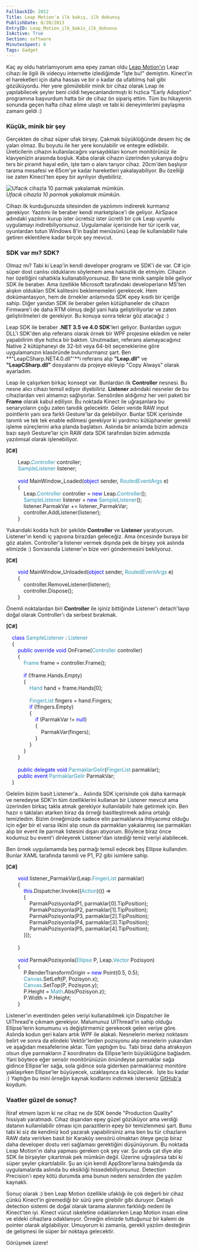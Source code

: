 ```yaml
---
FallbackID: 2852
Title: Leap Motion'a ilk bakış, ilk dokunuş
PublishDate: 8/20/2013
EntryID: Leap_Motion_ilk_bakis_ilk_dokunus
IsActive: True
Section: software
MinutesSpent: 0
Tags: Gadget
---
```

Kaç ay oldu hatırlamıyorum ama epey zaman oldu [Leap
Motion'ın](https://www.leapmotion.com/) Leap cihazı ile ilgili ilk
videoyu internette izlediğimde "İşte bu!" demiştim. Kinect'in el
hareketleri için daha hassas ve bir o kadar da ufaltılmış hali gibi
gözüküyordu. Her yere gömülebilir minik bir cihaz olarak Leap ile
yapılabilecek şeyler beni ciddi heyecanlandırmıştı ki hızlıca "Early
Adoption" programına başvurdum hatta bir de cihaz ön sipariş ettim. Tüm
bu hikayenin sonunda geçen hafta cihaz elime ulaştı ve tabi ki
deneyimlerimi paylaşma zamanı geldi :)

### Küçük, minik bir şey

Gerçekten de cihaz süper ufak birşey. Çakmak büyüklüğünde desem hiç de
yalan olmaz. Bu boyutu ile her yere konulabilir ve entegre edilebilir.
Üreticilerin cihazın kullanılacağını varsaydıkları konum monitörünüz ile
klavyenizin arasında boşluk. Kaba olarak cihazın üzerinden yukarıya
doğru ters bir piramit hayal edin, işte tam o alanı tarıyor cihaz.
20cm'den başlıyor tarama mesafesi ve 65cm'ye kadar hareketleri
yakalayabiliyor. Bu özelliği ise zaten Kinect'ten epey bir ayrılıyor
diyebiliriz.

![Ufacık cihazla 10 parmak yakalamak
mümkün.](http://cdn.daron.yondem.com/assets/2852/leap_1.jpg)\
*Ufacık cihazla 10 parmak yakalamak mümkün.*

Cihazı ilk kurduğunuzda sitesinden de yazılımını indirerek kurmanız
gerekiyor. Yazılımı ile beraber kendi marketplace'i de geliyor. AirSpace
adındaki yazılımı kurup ister ücretsiz ister ücretli bir çok Leap uyumlu
uygulamayı indirebiliyorsunuz. Uygulamalar içerisinde her tür içerik
var, oyunlardan tutun Windows 8'in başlat menüsünü Leap ile
kullanılabilir hale getiren eklentilere kadar birçok şey mevcut.

### SDK var mı? SDK?

Olmaz mı? Tabi ki Leap'in kendi developer programı ve SDK'i de var. C\#
için süper dost canlısı olduklarını söylemem ama haksızlık de etmiyim.
Cihazın her özelliğini rahatlıkla kullanabiliyorsunuz. Bir tane minik
sample bile geliyor SDK ile beraber. Ama özellikle Microsoft tarafındaki
developerların MS'ten alışkın oldukları SDK kalitesini beklememeleri
gerekecek. Hem dokümantasyon, hem de örnekler anlamında SDK epey kısıtlı
bir içeriğe sahip. Diğer yandan SDK ile beraber gelen kütüphaneler de
cihazın Firmware'i de daha RTM olmuş değil yani hala geliştiriliyorlar
ve zaten geliştirilmeleri de gerekiyor. Bu konuya sonra tekrar göz
atacağız :)

Leap SDK ile beraber **.NET 3.5 ve 4.0 SDK**'leri geliyor. Bunlardan
uygun DLL'i SDK'den alıp referans olarak örnek bir WPF projesine ekledim
ve neler yapabilirim diye hızlıca bir baktım. Unutmadan, referans
alamayacağınız Native 2 kütüphaneyi de 32-bit veya 64-bit seçeneklerine
göre uygulamanızın klasöründe bulundurmanız şart. Ben
**"LeapCSharp.NET4.0.dll"'**i referans alıp **"Leap.dll"** ve
**"LeapCSharp.dll"** dosyalarını da projeye ekleyip "Copy Always" olarak
ayarladım.

Leap ile çalışırken birkaç konsept var. Bunlardan ilk **Controller**
nesnesi. Bu nesne alıcı cihazı temsil ediyor diyebiliriz. **Listener**
adındaki nesneler de bu cihazlardan veri almamızı sağlıyorlar. Sensörden
aldığımız her veri paketi bir **Frame** olarak kabul ediliyor. Bu
noktada Kinect ile uğraşanlara bu senaryoların çoğu zaten tanıdık
gelecektir. Gelen veride RAW input pointlerin yanı sıra farklı
Gesture'lar da gelebiliyor. Bunlar SDK içerisinde tanımlı ve tek tek
enable edilmesi gerekiyor ki yardımcı kütüphaneler gerekli işleme
süreçlerini arka planda başlatsın. Aslında bir anlamda bizim adımıza
bazı sayılı Gesture'lar için RAW data SDK tarafından bizim adımızda
yazılımsal olarak işlenebiliyor.

**[C\#]**

        <span class="identifier">Leap</span><span
class="operator">.</span><span class="User Types"
style="color:#2b91af;">Controller</span> <span
class="identifier">controller</span>;\
         <span class="User Types"
style="color:#2b91af;">SampleListener</span> <span
class="identifier">listener</span>;\
\
         <span class="keyword" style="color:blue;">void</span> <span
class="identifier">MainWindow\_Loaded</span>(<span class="keyword"
style="color:blue;">object</span> <span
class="identifier">sender</span>, <span class="User Types"
style="color:#2b91af;">RoutedEventArgs</span> <span
class="identifier">e</span>)\
         {\
             <span class="identifier">Leap</span><span
class="operator">.</span><span class="User Types"
style="color:#2b91af;">Controller</span> <span
class="identifier">controller</span> <span
class="operator">=</span> <span class="keyword"
style="color:blue;">new</span> <span class="identifier">Leap</span><span
class="operator">.</span><span class="User Types"
style="color:#2b91af;">Controller</span>();\
             <span class="User Types"
style="color:#2b91af;">SampleListener</span> <span
class="identifier">listener</span> <span class="operator">=</span> <span
class="keyword" style="color:blue;">new</span> <span class="User Types"
style="color:#2b91af;">SampleListener</span>();\
             <span class="identifier">listener</span><span
class="operator">.</span><span class="identifier">ParmakVar</span> <span
class="operator">+=</span> <span
class="identifier">listener\_ParmakVar</span>;\
             <span class="identifier">controller</span><span
class="operator">.</span><span
class="identifier">AddListener</span>(<span
class="identifier">listener</span>);\
         }

Yukarıdaki kodda hızlı bir şekilde **Controller** ve **Listener**
yaratıyorum. Listener'ın kendi iç yapısına birazdan geleceğiz. Ama
öncesinde buraya bir göz atalım. Controller'a listener vermek dışında
pek de birşey yok aslında elimizde :) Sonrasında Listener'ın bize veri
göndermesini bekliyoruz.

**[C\#]**

        <span class="keyword" style="color:blue;">void</span> <span
class="identifier">MainWindow\_Unloaded</span>(<span class="keyword"
style="color:blue;">object</span> <span
class="identifier">sender</span>, <span class="User Types"
style="color:#2b91af;">RoutedEventArgs</span> <span
class="identifier">e</span>)\
         {\
             <span class="identifier">controller</span><span
class="operator">.</span><span
class="identifier">RemoveListener</span>(<span
class="identifier">listener</span>);\
             <span class="identifier">controller</span><span
class="operator">.</span><span class="identifier">Dispose</span>();\
         }

Önemli noktalardan biri **Controller** ile işiniz bittiğinde Listener'ı
detach'layıp doğal olarak Controller'ı da serbest bırakmak.

**[C\#]**

    <span class="keyword" style="color:blue;">class</span> <span
class="User Types" style="color:#2b91af;">SampleListener</span> : <span
class="User Types" style="color:#2b91af;">Listener</span>\
     {\
         <span class="keyword" style="color:blue;">public</span> <span
class="keyword" style="color:blue;">override</span> <span
class="keyword" style="color:blue;">void</span> <span
class="identifier">OnFrame</span>(<span class="User Types"
style="color:#2b91af;">Controller</span> <span
class="identifier">controller</span>)\
         {\
             <span class="User Types"
style="color:#2b91af;">Frame</span> <span
class="identifier">frame</span> <span class="operator">=</span> <span
class="identifier">controller</span><span class="operator">.</span><span
class="identifier">Frame</span>();\
             \
             <span class="keyword" style="color:blue;">if</span> (<span
class="operator">!</span><span class="identifier">frame</span><span
class="operator">.</span><span class="identifier">Hands</span><span
class="operator">.</span><span class="identifier">Empty</span>)\
             {\
                 <span class="User Types"
style="color:#2b91af;">Hand</span> <span
class="identifier">hand</span> <span class="operator">=</span> <span
class="identifier">frame</span><span class="operator">.</span><span
class="identifier">Hands</span>[<span class="number">0</span>];\
\
                 <span class="User Types"
style="color:#2b91af;">FingerList</span> <span
class="identifier">fingers</span> <span class="operator">=</span> <span
class="identifier">hand</span><span class="operator">.</span><span
class="identifier">Fingers</span>;\
                 <span class="keyword"
style="color:blue;">if</span> (<span class="operator">!</span><span
class="identifier">fingers</span><span class="operator">.</span><span
class="identifier">Empty</span>)\
                 {\
                     <span class="keyword"
style="color:blue;">if</span> (<span
class="identifier">ParmakVar</span> <span
class="operator">!=</span> <span class="keyword"
style="color:blue;">null</span>)\
                     {\
                         <span class="identifier">ParmakVar</span>(<span
class="identifier">fingers</span>);  \
                     }\
                 }\
             }\
         }\
\
         <span class="keyword" style="color:blue;">public</span> <span
class="keyword" style="color:blue;">delegate</span> <span
class="keyword" style="color:blue;">void</span> <span
class="User Types(Delegates)"
style="color:#2b91af;">ParmaklarGelir</span>(<span class="User Types"
style="color:#2b91af;">FingerList</span> <span
class="identifier">parmaklar</span>);\
         <span class="keyword" style="color:blue;">public</span> <span
class="keyword" style="color:blue;">event</span> <span
class="User Types(Delegates)"
style="color:#2b91af;">ParmaklarGelir</span> <span
class="identifier">ParmakVar</span>;\
     }

Gelelim bizim basit Listener'a... Aslında SDK içerisinde çok daha
karmaşık ve neredeyse SDK'in tüm özelliklerini kullanan bir Listener
mevcut ama üzerinden birkaç takla atmak gerekiyor kullanılabilir hale
getirmek için. Ben hazır o taklaları atarken biraz da örneği
basitleştirmek adına ortalığı temizledim. Bizim örneğimizde sadece elin
parmaklarına ihtiyacımız olduğu için eğer bir el varsa ilkini alıp onun
da parmakları yakalanmış ise parmakları alıp bir event ile parmak
listesini dışarı atıyorum. Böylece biraz önce kodumuz bu event'i
dinleyerek Listener'dan istediği temiz veriyi alabilecek.

Ben örnek uygulamamda beş parmağı temsil edecek beş Ellipse kullandım.
Bunlar XAML tarafında tanımlı ve P1, P2 gibi isimlere sahip.

**[C\#]**

        <span class="keyword" style="color:blue;">void</span> <span
class="identifier">listener\_ParmakVar</span>(<span
class="identifier">Leap</span><span class="operator">.</span><span
class="User Types" style="color:#2b91af;">FingerList</span> <span
class="identifier">parmaklar</span>)\
         {\
             <span class="keyword" style="color:blue;">this</span><span
class="operator">.</span><span class="identifier">Dispatcher</span><span
class="operator">.</span><span class="identifier">Invoke</span>((<span
class="User Types(Delegates)"
style="color:#2b91af;">Action</span>)(() <span
class="operator">=\></span>\
             {\
                 <span class="identifier">ParmakPozisyonla</span>(<span
class="identifier">P1</span>, <span
class="identifier">parmaklar</span>[<span class="number">0</span>]<span
class="operator">.</span><span class="identifier">TipPosition</span>);\
                 <span class="identifier">ParmakPozisyonla</span>(<span
class="identifier">P2</span>, <span
class="identifier">parmaklar</span>[<span class="number">1</span>]<span
class="operator">.</span><span class="identifier">TipPosition</span>);\
                 <span class="identifier">ParmakPozisyonla</span>(<span
class="identifier">P3</span>, <span
class="identifier">parmaklar</span>[<span class="number">2</span>]<span
class="operator">.</span><span class="identifier">TipPosition</span>);\
                 <span class="identifier">ParmakPozisyonla</span>(<span
class="identifier">P4</span>, <span
class="identifier">parmaklar</span>[<span class="number">3</span>]<span
class="operator">.</span><span class="identifier">TipPosition</span>);\
                 <span class="identifier">ParmakPozisyonla</span>(<span
class="identifier">P5</span>, <span
class="identifier">parmaklar</span>[<span class="number">4</span>]<span
class="operator">.</span><span class="identifier">TipPosition</span>);\
             })); \
             \
         }\
\
         <span class="keyword" style="color:blue;">void</span> <span
class="identifier">ParmakPozisyonla</span>(<span class="User Types"
style="color:#2b91af;">Ellipse</span> <span
class="identifier">P</span>, <span class="identifier">Leap</span><span
class="operator">.</span><span class="User Types"
style="color:#2b91af;">Vector</span> <span
class="identifier">Pozisyon</span>)\
         {\
             <span class="identifier">P</span><span
class="operator">.</span><span
class="identifier">RenderTransformOrigin</span> <span
class="operator">=</span> <span class="keyword"
style="color:blue;">new</span> <span
class="User Types(Value Types)">Point</span>(<span
class="number">0.5</span>, <span class="number">0.5</span>);\
             <span class="User Types"
style="color:#2b91af;">Canvas</span><span class="operator">.</span><span
class="identifier">SetLeft</span>(<span
class="identifier">P</span>, <span
class="identifier">Pozisyon</span><span class="operator">.</span><span
class="identifier">x</span>);\
             <span class="User Types"
style="color:#2b91af;">Canvas</span><span class="operator">.</span><span
class="identifier">SetTop</span>(<span
class="identifier">P</span>, <span
class="identifier">Pozisyon</span><span class="operator">.</span><span
class="identifier">y</span>);\
             <span class="identifier">P</span><span
class="operator">.</span><span class="identifier">Height</span> <span
class="operator">=</span> <span class="User Types"
style="color:#2b91af;">Math</span><span class="operator">.</span><span
class="identifier">Abs</span>(<span
class="identifier">Pozisyon</span><span class="operator">.</span><span
class="identifier">z</span>);\
             <span class="identifier">P</span><span
class="operator">.</span><span class="identifier">Width</span> <span
class="operator">=</span> <span class="identifier">P</span><span
class="operator">.</span><span class="identifier">Height</span>;\
         }

Listener'ın eventinden gelen veriyi kullanabilmek için Dispatcher ile
UIThread'e çıkmam gerekiyor. Malumunuz UIThread'in sahip olduğu
Ellipse'lerin konumunu vs değiştirmemiz gerekecek gelen veriye göre.
Aslında kodun geri kalanı artık WPF ile alakalı. Nesnelerin merkez
noktasını belirt ve sonra da elindeki Vektör'lerden pozisyonu alıp
nesnelerin yukarıdan ve aşağıdan mesafelerine aktar. Tüm yaptığım bu.
Tabi biraz daha atraksyon olsun diye parmakların Z koordinatını da
Ellipse'lerin büyüklüğüne bağladım. Yani böytece eğer sensör
monitörünüzün önündeyse parmaklar sağa gidince Ellipse'ler sağa, sola
gidince sola giderken parmaklarınız monitöre yaklaşırken Ellipse'ler
büyüyecek, uzaklaşınca da küçülecek.  İşte bu kadar :) Yaptığın bu mini
örneğin kaynak kodlarını indirmek isterseniz
[GitHub'a](https://github.com/daronyondem/leap_testrun) koydum.

### Vaatler güzel de sonuç?

İtiraf etmem lazım ki ne cihaz ne de SDK bende "Production Quality"
hissiyatı yaratmadı. Cihaz dışarıdan epey güzel gözüküyor ama verdiği
datanın kullanılabilir olması için parazitlerin epey bir temizlenmesi
şart. Bunu tabi ki siz de kendiniz kod yazarak yapabilirsiniz ama ben bu
tür cihazların RAW data verirken basit bir Karaköy sensörü olmaktan
öteye geçip biraz daha developer dostu veri sağlaması gerektiğini
düşünüyorum. Bu noktada Leap Motion'ın daha yapması gereken çok şey var.
Şu anda çat diye alıp SDK ile birşeyler çıkartmak pek mümkün değil.
Üzerine uğraşılırsa tabi ki süper şeyler çıkartılabilir. Şu an için
kendi AppStore'larına baktığımda da uygulamalarda aslında bu eksikliği
hissedebiliyorsunuz. Detection Precision'ı epey kötü durumda ama bunun
nedeni sensörden öte yazılım kaynaklı.

Sonuç olarak :) ben Leap Motion özellikle ufaklığı ile çok değerli bir
cihaz çünkü Kinect'in giremediği bir sürü yere girebilir gibi duruyor.
Detaylı detection sistemi de doğal olarak tarama alanının farklılığı
nedeni ile Kinect'ten iyi. Kinect vücut iskeletine odaklanırken Leap
Motion insan eline ve eldeki cihazlara odaklanıyor. Örneğin elinizde
tuttuğunuz bir kalemi de pointer olarak algılabiliyor. Umuyorum ki
zamanla, gerekli yazılım desteğinin de gelişmesi ile süper bir noktaya
gelecektir.

Görüşmek üzere!


